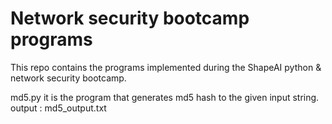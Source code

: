# Network security bootcamp programs
This repo contains the programs implemented during the ShapeAI python & network security bootcamp.

md5.py
it is the program that generates md5 hash to the given input string.
output :  md5_output.txt


